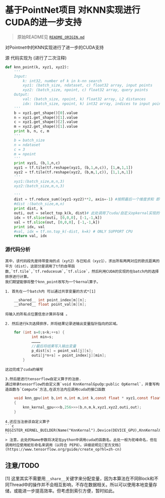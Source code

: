 # 基于PointNet项目 对KNN实现进行CUDA的进一步支持

> 原始README见 [`README_ORIGIN.md`](./README_ORIGIN.md)

对Pointnet中的KNN实现进行了进一步的CUDA支持

源 代码实现为 (进行了二次注释)
```python
def knn_point(k, xyz1, xyz2):
    '''
    Input:
        k: int32, number of k in k-nn search
        xyz1: (batch_size, ndataset, c) float32 array, input points
        xyz2: (batch_size, npoint, c) float32 array, query points
    Output:
        val: (batch_size, npoint, k) float32 array, L2 distances
        idx: (batch_size, npoint, k) int32 array, indices to input points
    '''
    b = xyz1.get_shape()[0].value
    n = xyz1.get_shape()[1].value
    c = xyz1.get_shape()[2].value
    m = xyz2.get_shape()[1].value
    print b, n, c, m  
    '''
    b = batch_size
    n = ndataset
    c = 3
    m = npoint
    '''
    print xyz1, (b,1,n,c)
    xyz1 = tf.tile(tf.reshape(xyz1, (b,1,n,c)), [1,m,1,1])
    xyz2 = tf.tile(tf.reshape(xyz2, (b,m,1,c)), [1,1,n,1])
    '''
    xyz1:(batch_size,m,n,3)
    xyz2:(batch_size,m,n,3)

    '''
    dist = tf.reduce_sum((xyz1-xyz2)**2, axis=-1) #按照最后一个维度求和 即求出的是欧式距离平方 
    #dist :(batch_size,m,n)
    print dist, k
    outi, out = select_top_k(k, dist)# 此处调用了cuda/自定义opkernal实现的一个选择排序
    idx = tf.slice(outi, [0,0,0], [-1,-1,k])
    val = tf.slice(out, [0,0,0], [-1,-1,k])
    print idx, val
    #val, idx = tf.nn.top_k(-dist, k=k) # ONLY SUPPORT CPU
    return val, idx
```

### 源代码分析
    其中，该代码段先是待带查询的点（xyt2）与已知点（xyz1），求出所有两两对应的欧氏距离的平方（dist），这部分是调用了tf的自带函数,`tf.tile`,`tf.reducesum`,`tf.slice`，然后利用CUDA的实现的在batch内的选择排序进行计算。
    我们期望能够将整个knn_point改写为一个kernal算子。

    1. 首先在一个batch内 可以通过共享变量的方式*[1]

```c
    __shared__ int point_index[m][n];
    __shared__ float point_val[m][n]; 
```
    将输入的所有点位置信息计算并存储 。

    2. 然后进行k次选择排序，并将结果记录进输出变量指针指向的区域。
```c
    for (int s=0;s<k;++s) {
            int min=s; 
            …………
            //最后将结果写入输出变量
            p_dist[s] = point_val[j][s];
            outi[j*n+s] = point_index[j][min];
        }
```
    这边完成了cuda的编写

    3.然后是进行tensorflow自定义算子的注册.
    通过继承tensorflow的自定义类`void KnnKernalGpuOp:public OpKernel`，并重写构造函数与`Compute`方法,在该方法内应调用cuda的接口函数
```c
    void knn_gpu(int b,int n,int m,int k,const float * xyz1,const float * xyz2,float * outi,float *out)
    {
        knn_kernal_gpu<<<b,256>>>(b,n,m,k,xyz1,xyz2,outi,out);
    }
```
    4.还应当注册该自定义算子
    ```c
    REGISTER_KERNEL_BUILDER(Name("KnnKernal").Device(DEVICE_GPU),KnnKernalGpuOp);
    ```
    > 注意，此处的Name参数将决定在python中调用cuda的函数名。此处一般为驼峰命名，但在调用时应使用蛇形命名来调用（以符合 PEP8）。详细说明见[官方文档](https://www.tensorflow.org/guide/create_op?hl=zh-cn)






## 注意/TODO
[1] 这里其实不需要用`__share__`关键字来分配变量，因为本算法在不同Block和不同Thread中的操作并不会相互影响，不存在数据相关。所以可以使用本地变量存储，或能进一步提高效率。但考虑到索引方便，暂时如此。